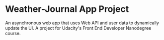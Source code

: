 # Weather-Journal App Project

An asynchronous web app that uses Web API and user data to dynamically update the UI.
A project for Udacity's Front End Developer Nanodegree course.